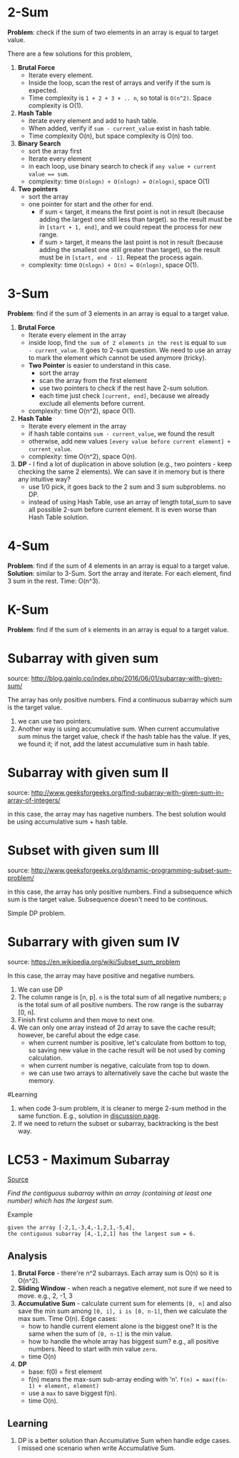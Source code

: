 # 2-Sum

**Problem**: check if the sum of two elements in an array is equal to target value.

There are a few solutions for this problem,

1. **Brutal Force**
	* Iterate every element. 
	* Inside the loop, scan the rest of arrays and verify if the sum is expected. 
	* Time complexity is `1 + 2 + 3 + .. n`, so total is `O(n^2)`. Space complexity is O(1).
2. **Hash Table**
	* iterate every element and add to hash table. 
	* When added, verify if `sum - current_value` exist in hash table. 
	* Time complexity O(n), but space complexity is O(n) too.
3. **Binary Search**
	* sort the array first
	* Iterate every element
	* in each loop, use binary search to check if `any value + current value == sum`.
	* complexity: time `O(nlogn) + O(nlogn) = O(nlogn)`, space O(1)
4. **Two pointers**
	* sort the array
	* one pointer for start and the other for end.
		* if sum < target, it means the first point is not in result (because adding the largest one still less than target). so the result must be in `[start + 1, end]`, and we could repeat the process for new range.
		* if sum > target, it means the last point is not in result (because adding the smallest one still greater than target), so the result must be in `[start, end - 1]`. Repeat the process again.
	* complexity: time `O(nlogn) + O(n) = O(nlogn)`, space O(1).

# 3-Sum
**Problem**: find if the sum of 3 elements in an array is equal to a target value.

1. **Brutal Force**
	* Iterate every element in the array
	* inside loop, find `the sum of 2 elements in the rest` is equal to `sum - current_value`. It goes to 2-sum question. We need to use an array to mark the element which cannot be used anymore (tricky). 
	* **Two Pointer** is easier to understand in this case.
		* sort the array
		* scan the array from the first element
		* use two pointers to check if the rest have 2-sum solution.
		* each time just check `[current, end]`, because we already exclude all elements before current.
	* complexity: time O(n^2), space O(1).
2. **Hash Table**
	* Iterate every element in the array
	* if hash table contains `sum - current_value`, we found the result
	* otherwise, add new values `[every value before current element] + current_value`.
	* complexity: time O(n^2), space O(n).
3. **DP** - I find a lot of duplication in above solution (e.g., two pointers - keep checking the same 2 elements). We can save it in memory but is there any intuitive way?
	* use 1/0 pick, it goes back to the 2 sum and 3 sum subproblems. no DP.
	* instead of using Hash Table, use an array of length total_sum to save all possible 2-sum before current element. It is even worse than Hash Table solution.


# 4-Sum
**Problem**: find if the sum of 4 elements in an array is equal to a target value.
**Solution**: similar to 3-Sum. Sort the array and iterate. For each element, find 3 sum in the rest. Time: O(n^3).

# K-Sum
**Problem**: find if the sum of `k` elements in an array is equal to a target value.

# Subarray with given sum
source: http://blog.gainlo.co/index.php/2016/06/01/subarray-with-given-sum/

The array has only positive numbers. Find a continuous subarray which sum is the target value.

1. we can use two pointers.
2. Another way is using accumulative sum. When current accumulative sum minus the target value, check if the hash table has the value. If yes, we found it; if not, add the latest accumulative sum in hash table.

# Subarray with given sum II
source: http://www.geeksforgeeks.org/find-subarray-with-given-sum-in-array-of-integers/

in this case, the array may has nagetive numbers. The best solution would be using accumulative sum + hash table.

# Subset with given sum III
source: http://www.geeksforgeeks.org/dynamic-programming-subset-sum-problem/

in this case, the array has only positive numbers. Find a subsequence which sum is the target value. Subsequence doesn't need to be continous.

Simple DP problem. 

# Subarrary with given sum IV
source: https://en.wikipedia.org/wiki/Subset_sum_problem

In this case, the array may have positive and negative numbers. 

1. We can use DP
2. The column range is [n, p]. `n` is the total sum of all negative numbers; `p` is the total sum of all positive numbers. The row range is the subarray [0, n].
3. Finish first column and then move to next one.
4. We can only one array instead of 2d array to save the cache result; however, be careful about the edge case.
	* when current number is positive, let's calculate from bottom to top, so saving new value in the cache result will be not used by coming calculation.
	* when current number is negative, calculate from top to down.
	* we can use two arrays to alternatively save the cache but waste the memory.


#Learning
1. when code 3-sum problem, it is cleaner to merge 2-sum method in the same function. E.g., solution in [discussion page](https://leetcode.com/problems/3sum-closest/?tab=Solutions).
2. If we need to return the subset or subarray, backtracking is the best way.


# LC53 - Maximum Subarray
[Source](https://leetcode.com/problems/maximum-subarray/#/description)

*Find the contiguous subarray within an array (containing at least one number) which has the largest sum.*

Example
```
given the array [-2,1,-3,4,-1,2,1,-5,4],
the contiguous subarray [4,-1,2,1] has the largest sum = 6.
```

## Analysis
1. **Brutal Force** - there're n^2 subarrays. Each array sum is O(n) so it is O(n^2).
2. **Sliding Window** - when reach a negative element, not sure if we need to move. e.g., 2, -1, 3
3. **Accumulative Sum** - calculate current sum for elements `[0, n]` and also save the min sum among `[0, i], i is [0, n-1]`, then we calculate the max sum. Time O(n). Edge cases:
	* how to handle current element alone is the biggest one? It is the same when the sum of `[0, n-1]` is the min value.
	* how to handle the whole array has biggest sum? e.g., all positive numbers. Need to start with min value `zero`.
	* time O(n)
4. **DP**
	* base: f(0) = first element
	* f(n) means the max-sum sub-array ending with 'n'. `f(n) = max(f(n-1) + element, element)`
	* use a `max` to save biggest f(n).
	* time O(n). 

## Learning
1. DP is a better solution than Accumulative Sum when handle edge cases. I missed one scenario when write Accumulative Sum.
